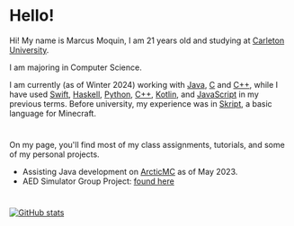 # Hello!
Hi! My name is Marcus Moquin, I am 21 years old and studying at [Carleton University](https://carleton.ca/). 

I am majoring in Computer Science.

I am currently (as of Winter 2024) working with [Java](https://www.java.com/en/), [C](https://en.wikipedia.org/wiki/C_(programming_language)) and [C++](https://isocpp.org/), while I have used [Swift](https://developer.apple.com/swift/), [Haskell](https://www.haskell.org/), [Python](https://www.python.org/), [C++](https://isocpp.org/), [Kotlin](https://kotlinlang.org/), and [JavaScript](https://www.javascript.com/) in my previous terms. Before university, my experience was in [Skript](https://github.com/SkriptLang/Skript), a basic language for Minecraft.
#

On my page, you'll find most of my class assignments, tutorials, and some of my personal projects.
 - Assisting Java development on [ArcticMC](https://www.twitter.com/ArcticUHC) as of May 2023.
 - AED Simulator Group Project: [found here](https://github.com/MrcsM/COMP3004-FinalProject)

#
[![GitHub stats](https://github-readme-stats-five-sand.vercel.app/api?username=mrcsm&count_private=true&show_icons=true&theme=github_dark)](https://github.com/anuraghazra/github-readme-stats)

